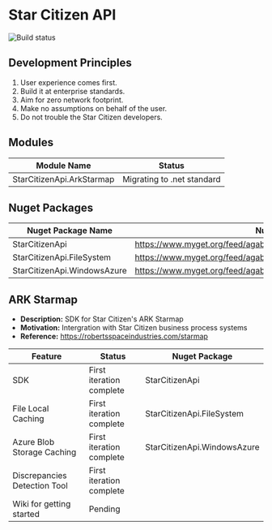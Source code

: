 # Star Citizen API

![Build status](https://ci.appveyor.com/api/projects/status/32pxjo4lkh5h3peq?svg=true)

## Development Principles

1. User experience comes first.
2. Build it at enterprise standards.
3. Aim for zero network footprint.
4. Make no assumptions on behalf of the user.
5. Do not trouble the Star Citizen developers.

## Modules

| Module Name               | Status                     |
|---------------------------|----------------------------|
| StarCitizenApi.ArkStarmap | Migrating to .net standard |

## Nuget Packages

| Nuget Package Name          | Nuget Package URL                                                            |
|-----------------------------|------------------------------------------------------------------------------|
| StarCitizenApi              | https://www.myget.org/feed/agabani/package/nuget/StarCitizenApi              |
| StarCitizenApi.FileSystem   | https://www.myget.org/feed/agabani/package/nuget/StarCitizenApi.FileSystem   |
| StarCitizenApi.WindowsAzure | https://www.myget.org/feed/agabani/package/nuget/StarCitizenApi.WindowsAzure |

## ARK Starmap

- **Description:** SDK for Star Citizen's ARK Starmap
- **Motivation:** Intergration with Star Citizen business process systems
- **Reference:** https://robertsspaceindustries.com/starmap

| Feature                      | Status                   | Nuget Package               |
|------------------------------|--------------------------|-----------------------------|
| SDK                          | First iteration complete | StarCitizenApi              |
| File Local Caching           | First iteration complete | StarCitizenApi.FileSystem   |
| Azure Blob Storage Caching   | First iteration complete | StarCitizenApi.WindowsAzure |
| Discrepancies Detection Tool | First iteration complete |                             |
| Wiki for getting started     | Pending                  |                             |
